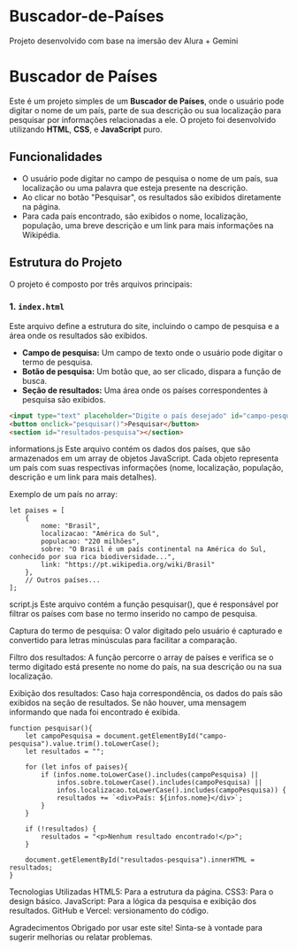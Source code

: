 # Buscador-de-Países
Projeto desenvolvido com base na imersão dev Alura + Gemini

# Buscador de Países

Este é um projeto simples de um **Buscador de Países**, onde o usuário pode digitar o nome de um país, parte de sua descrição ou sua localização para pesquisar por informações relacionadas a ele. O projeto foi desenvolvido utilizando **HTML**, **CSS**, e **JavaScript** puro.

## Funcionalidades

- O usuário pode digitar no campo de pesquisa o nome de um país, sua localização ou uma palavra que esteja presente na descrição.
- Ao clicar no botão "Pesquisar", os resultados são exibidos diretamente na página.
- Para cada país encontrado, são exibidos o nome, localização, população, uma breve descrição e um link para mais informações na Wikipédia.

## Estrutura do Projeto

O projeto é composto por três arquivos principais:

### 1. `index.html`

Este arquivo define a estrutura do site, incluindo o campo de pesquisa e a área onde os resultados são exibidos.

- **Campo de pesquisa:** Um campo de texto onde o usuário pode digitar o termo de pesquisa.
- **Botão de pesquisa:** Um botão que, ao ser clicado, dispara a função de busca.
- **Seção de resultados:** Uma área onde os países correspondentes à pesquisa são exibidos.

```html
<input type="text" placeholder="Digite o país desejado" id="campo-pesquisa">
<button onclick="pesquisar()">Pesquisar</button>
<section id="resultados-pesquisa"></section>
```

informations.js 
Este arquivo contém os dados dos países, que são armazenados em um array de objetos JavaScript. Cada objeto representa um país com suas respectivas informações (nome, localização, população, descrição e um link para mais detalhes).

Exemplo de um país no array:
```
let paises = [
    {
        nome: "Brasil",
        localizacao: "América do Sul",
        populacao: "220 milhões",
        sobre: "O Brasil é um país continental na América do Sul, conhecido por sua rica biodiversidade...",
        link: "https://pt.wikipedia.org/wiki/Brasil"
    },
    // Outros países...
];
```

script.js
Este arquivo contém a função pesquisar(), que é responsável por filtrar os países com base no termo inserido no campo de pesquisa.

Captura do termo de pesquisa: O valor digitado pelo usuário é capturado e convertido para letras minúsculas para facilitar a comparação.

Filtro dos resultados: A função percorre o array de países e verifica se o termo digitado está presente no nome do país, na sua descrição ou na sua localização.

Exibição dos resultados: Caso haja correspondência, os dados do país são exibidos na seção de resultados. Se não houver, uma mensagem informando que nada foi encontrado é exibida.
```
function pesquisar(){
    let campoPesquisa = document.getElementById("campo-pesquisa").value.trim().toLowerCase();
    let resultados = "";
    
    for (let infos of paises){
        if (infos.nome.toLowerCase().includes(campoPesquisa) ||
            infos.sobre.toLowerCase().includes(campoPesquisa) ||
            infos.localizacao.toLowerCase().includes(campoPesquisa)) {
            resultados += `<div>País: ${infos.nome}</div>`;
        }
    }

    if (!resultados) {
        resultados = "<p>Nenhum resultado encontrado!</p>";
    }

    document.getElementById("resultados-pesquisa").innerHTML = resultados;
}
```

Tecnologias Utilizadas
HTML5: Para a estrutura da página.
CSS3: Para o design básico.
JavaScript: Para a lógica da pesquisa e exibição dos resultados.
GitHub e Vercel: versionamento do código.

Agradecimentos
Obrigado por usar este site! Sinta-se à vontade para sugerir melhorias ou relatar problemas.

